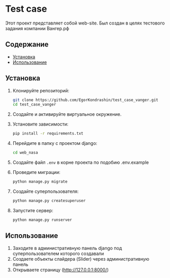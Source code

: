 # Test case

Этот проект представляет собой web-site. Был создан в целях тестового задания компании Вангер.рф

## Содержание

- [Установка](#установка)
- [Использование](#использование)

## Установка

1. Клонируйте репозиторий:

    ```bash
    git clone https://github.com/EgorKondrashin/test_case_vanger.git
    cd test_case_vanger
    ```

2. Создайте и активируйте виртуальное окружение.

3. Установите зависимости:

    ```bash
    pip install -r requirements.txt
    ```
   
4. Перейдите в папку с проектом django:

    ```bash
    cd web_nasa
    ```

5. Создайте файл `.env` в корне проекта по подобию .env.example

6. Проведите миграции:

    ```bash
    python manage.py migrate
    ```

7. Создайте суперпользователя:
   
    ```bash
    python manage.py createsuperuser
    ```

8. Запустите сервер:

    ```bash
    python manage.py runserver
    ```
   
## Использование

1. Заходите в административную панель django под суперпользователем которого создавали
2. Создаете объекты слайдера (Slider) через административную панель
3. Открываете страницу (http://127.0.0.1:8000/)

